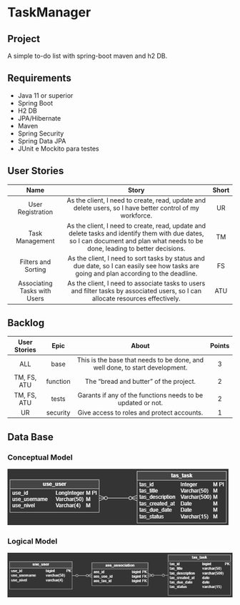 # TaskManager

## Project
A simple to-do list with spring-boot maven and h2 DB.

## Requirements
- Java 11 or superior
- Spring Boot
- H2 DB
- JPA/Hibernate
- Maven
- Spring Security
- Spring Data JPA
- JUnit e Mockito para testes


## User Stories
<table align="justify">
  <thead>
    <tr>
      <th>Name</th>
      <th>Story</th>
      <th>Short</th>
    </tr>
  </thead>
  <tbody>
    <tr>
      <td align="center">User Registration</td>
      <td align="center">As the client, I need to create, read, update and delete users, so I have better control of my workforce.</td>
      <td align="center">UR</td>
    </tr>
    <tr>
      <td align="center">Task Management</td>
      <td align="center">As the client, I need to create, read, update and delete tasks and identify them with due dates, so I can document and plan what needs to be done, leading to better decisions.</td>
      <td align="center">TM</td>
    </tr>
    <tr>
      <td align="center">Filters and Sorting</td>
      <td align="center">As the client, I need to sort tasks by status and due date, so I can easily see how tasks are going and plan according to the deadline.</td>
      <td align="center">FS</td>
    </tr>
    <tr>
      <td align="center">Associating Tasks with Users</td>
      <td align="center">As the client, I need to associate tasks to users and filter tasks by associated users, so I can allocate resources effectively.</td>
      <td align="center">ATU</td>
    </tr>
  </tbody>
</table>

## Backlog
<table align="justify">
  <thead>
    <tr>
      <th>User Stories</th>
      <th>Epic</th>
      <th>About</th>
      <th>Points</th>
    </tr>
  </thead>
  <tbody>
    <tr>
      <td align="center">ALL</td>
      <td align="center">base</td>
      <td align="center">This is the base that needs to be done, and well done, to start development.
</td>
      <td align="center">3</td>
    </tr>
    <tr>
      <td align="center">TM, FS, ATU</td>
      <td align="center">function</td>
      <td align="center">The “bread and butter” of the project.</td>
      <td align="center">2</td>
    </tr>
    <tr>
      <td align="center">TM, FS, ATU</td>
      <td align="center">tests</td>
      <td align="center">Garants if any of the functions needs to be updated or not.</td>
      <td align="center">2</td>
    </tr>
    <tr>
      <td align="center">UR</td>
      <td align="center">security</td>
      <td align="center">Give access to roles and protect accounts.</td>
      <td align="center">1</td>
    </tr>
  </tbody>
</table>

## Data Base

### Conceptual Model
![](https://github.com/AugustoTSantos/TaskManager/blob/main/images/conceptual-model.png)

### Logical Model
![](https://github.com/AugustoTSantos/TaskManager/blob/main/images/logical-model.png)

